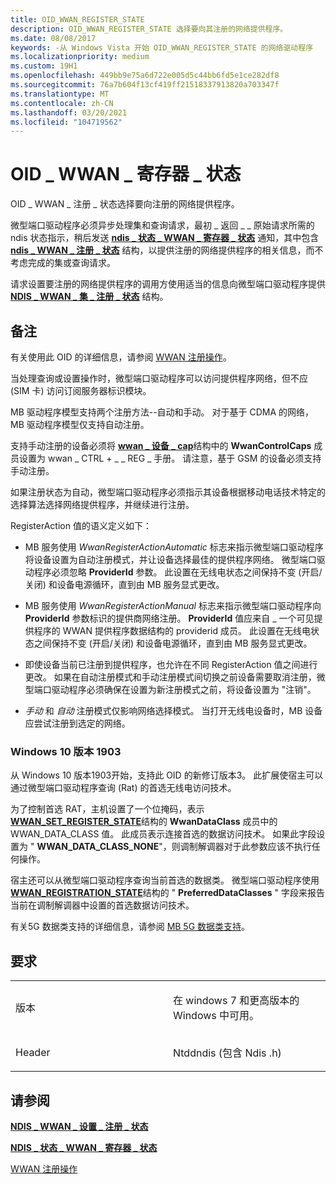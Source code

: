 ```yaml
---
title: OID_WWAN_REGISTER_STATE
description: OID_WWAN_REGISTER_STATE 选择要向其注册的网络提供程序。
ms.date: 08/08/2017
keywords: -从 Windows Vista 开始 OID_WWAN_REGISTER_STATE 的网络驱动程序
ms.localizationpriority: medium
ms.custom: 19H1
ms.openlocfilehash: 449bb9e75a6d722e005d5c44bb6fd5e1ce282df8
ms.sourcegitcommit: 76a7b604f13cf419ff21518337913820a703347f
ms.translationtype: MT
ms.contentlocale: zh-CN
ms.lasthandoff: 03/20/2021
ms.locfileid: "104719562"
---
```

# <a name="oid_wwan_register_state"></a>OID \_ WWAN \_ 寄存器 \_ 状态


OID \_ WWAN \_ 注册 \_ 状态选择要向注册的网络提供程序。

微型端口驱动程序必须异步处理集和查询请求，最初 \_ 返回 \_ \_ 原始请求所需的 ndis 状态指示，稍后发送 [**ndis \_ 状态 \_ WWAN \_ 寄存器 \_ 状态**](ndis-status-wwan-register-state.md) 通知，其中包含 [**ndis \_ WWAN \_ 注册 \_ 状态**](/windows-hardware/drivers/ddi/ndiswwan/ns-ndiswwan-_ndis_wwan_registration_state) 结构，以提供注册的网络提供程序的相关信息，而不考虑完成的集或查询请求。

请求设置要注册的网络提供程序的调用方使用适当的信息向微型端口驱动程序提供 [**NDIS \_ WWAN \_ 集 \_ 注册 \_ 状态**](/windows-hardware/drivers/ddi/ndiswwan/ns-ndiswwan-_ndis_wwan_set_register_state) 结构。

<a name="remarks"></a>备注
-------

有关使用此 OID 的详细信息，请参阅 [WWAN 注册操作](./mb-registration-operations.md)。

当处理查询或设置操作时，微型端口驱动程序可以访问提供程序网络，但不应 (SIM 卡) 访问订阅服务器标识模块。

MB 驱动程序模型支持两个注册方法--自动和手动。 对于基于 CDMA 的网络，MB 驱动程序模型仅支持自动注册。

支持手动注册的设备必须将 [**wwan \_ 设备 \_ cap**](/windows-hardware/drivers/ddi/wwan/ns-wwan-_wwan_device_caps)结构中的 **WwanControlCaps** 成员设置为 wwan \_ CTRL + \_ \_ REG \_ 手册。 请注意，基于 GSM 的设备必须支持手动注册。

如果注册状态为自动，微型端口驱动程序必须指示其设备根据移动电话技术特定的选择算法选择网络提供程序，并继续进行注册。

RegisterAction 值的语义定义如下：

-   MB 服务使用 *WwanRegisterActionAutomatic* 标志来指示微型端口驱动程序将设备设置为自动注册模式，并让设备选择最佳的提供程序网络。 微型端口驱动程序必须忽略 **ProviderId** 参数。 此设置在无线电状态之间保持不变 (开启/关闭) 和设备电源循环，直到由 MB 服务显式更改。

-   MB 服务使用 *WwanRegisterActionManual* 标志来指示微型端口驱动程序向 **ProviderId** 参数标识的提供商网络注册。 **ProviderId** 值应来自 \_ 一个可见提供程序的 WWAN 提供程序数据结构的 providerid 成员。 此设置在无线电状态之间保持不变 (开启/关闭) 和设备电源循环，直到由 MB 服务显式更改。

-   即使设备当前已注册到提供程序，也允许在不同 RegisterAction 值之间进行更改。 如果在自动注册模式和手动注册模式间切换之前设备需要取消注册，微型端口驱动程序必须确保在设置为新注册模式之前，将设备设置为 "注销"。

-   *手动* 和 *自动* 注册模式仅影响网络选择模式。 当打开无线电设备时，MB 设备应尝试注册到选定的网络。

### <a name="windows-10-version-1903"></a>Windows 10 版本 1903

从 Windows 10 版本1903开始，支持此 OID 的新修订版本3。 此扩展使宿主可以通过微型端口驱动程序查询 (Rat) 的首选无线电访问技术。 

为了控制首选 RAT，主机设置了一个位掩码，表示 [**WWAN_SET_REGISTER_STATE**](/windows-hardware/drivers/ddi/wwan/ns-wwan-_wwan_set_register_state)结构的 **WwanDataClass** 成员中的 WWAN_DATA_CLASS 值。 此成员表示连接首选的数据访问技术。 如果此字段设置为 " **WWAN_DATA_CLASS_NONE**"，则调制解调器对于此参数应该不执行任何操作。

宿主还可以从微型端口驱动程序查询当前首选的数据类。 微型端口驱动程序使用 [**WWAN_REGISTRATION_STATE**](/windows-hardware/drivers/ddi/wwan/ns-wwan-_wwan_registration_state)结构的 " **PreferredDataClasses** " 字段来报告当前在调制解调器中设置的首选数据访问技术。

有关5G 数据类支持的详细信息，请参阅 [MB 5G 数据类支持](./mb-5g-operations-overview.md)。

<a name="requirements"></a>要求
------------

<table>
<colgroup>
<col width="50%" />
<col width="50%" />
</colgroup>
<tbody>
<tr class="odd">
<td><p>版本</p></td>
<td><p>在 windows 7 和更高版本的 Windows 中可用。</p></td>
</tr>
<tr class="even">
<td><p>Header</p></td>
<td>Ntddndis (包含 Ndis .h) </td>
</tr>
</tbody>
</table>

## <a name="see-also"></a>请参阅


[**NDIS \_ WWAN \_ 设置 \_ 注册 \_ 状态**](/windows-hardware/drivers/ddi/ndiswwan/ns-ndiswwan-_ndis_wwan_set_register_state)

[**NDIS \_ 状态 \_ WWAN \_ 寄存器 \_ 状态**](ndis-status-wwan-register-state.md)

[WWAN 注册操作](./mb-registration-operations.md)

